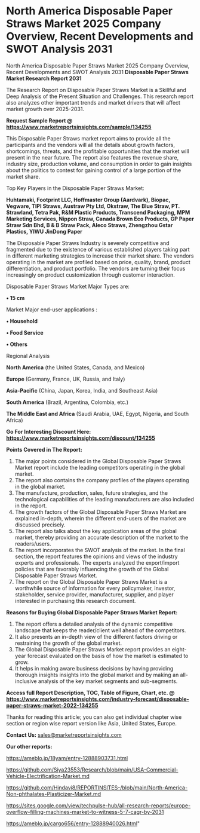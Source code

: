 # North America Disposable Paper Straws Market 2025 Company Overview, Recent Developments and SWOT Analysis 2031
 North America Disposable Paper Straws Market 2025 Company Overview, Recent Developments and SWOT Analysis 2031
<strong>Disposable Paper Straws Market Research Report 2031</strong>

The Research Report on Disposable Paper Straws Market is a Skillful and Deep Analysis of the Present Situation and Challenges. This research report also analyzes other important trends and market drivers that will affect market growth over 2025-2031.

<strong>Request Sample Report @ <a href=https://www.marketreportsinsights.com/sample/134255>https://www.marketreportsinsights.com/sample/134255</a></strong>

This Disposable Paper Straws market report aims to provide all the participants and the vendors will all the details about growth factors, shortcomings, threats, and the profitable opportunities that the market will present in the near future. The report also features the revenue share, industry size, production volume, and consumption in order to gain insights about the politics to contest for gaining control of a large portion of the market share.

Top Key Players in the Disposable Paper Straws Market:

<strong>Huhtamaki, Footprint LLC, Hoffmaster Group (Aardvark), Biopac, Vegware, TIPI Straws, Austraw Pty Ltd, Okstraw, The Blue Straw, PT. Strawland, Tetra Pak, R&M Plastic Products, Transcend Packaging, MPM Marketing Services, Nippon Straw, Canada Brown Eco Products, GP Paper Straw Sdn Bhd, B & B Straw Pack, Aleco Straws, Zhengzhou Gstar Plastics, YIWU JinDong Paper</strong>

The Disposable Paper Straws Industry is severely competitive and fragmented due to the existence of various established players taking part in different marketing strategies to increase their market share. The vendors operating in the market are profiled based on price, quality, brand, product differentiation, and product portfolio. The vendors are turning their focus increasingly on product customization through customer interaction.

Disposable Paper Straws Market Major Types are:

<strong>• 15 cm</strong>

Market Major end-user applications :

<strong>• Household

• Food Service

• Others</strong>

Regional Analysis

</u><strong><b>North America</b></strong> (the United States, Canada, and Mexico)

<strong><b>Europe </b></strong>(Germany, France, UK, Russia, and Italy)

<strong><b>Asia-Pacific</b></strong> (China, Japan, Korea, India, and Southeast Asia)

<strong><b>South America</b></strong> (Brazil, Argentina, Colombia, etc.)

<strong><b>The Middle East and Africa</b></strong> (Saudi Arabia, UAE, Egypt, Nigeria, and South Africa)

<strong>Go For Interesting Discount Here: <a href=https://www.marketreportsinsights.com/discount/134255>https://www.marketreportsinsights.com/discount/134255</a></strong>

<strong>Points Covered in The Report:</strong>
<ol>
  <li>The major points considered in the Global Disposable Paper Straws Market report include the leading competitors operating in the global market.</li>
  <li>The report also contains the company profiles of the players operating in the global market.</li>
  <li>The manufacture, production, sales, future strategies, and the technological capabilities of the leading manufacturers are also included in the report.</li>
  <li>The growth factors of the Global Disposable Paper Straws Market are explained in-depth, wherein the different end-users of the market are discussed precisely.</li>
  <li>The report also talks about the key application areas of the global market, thereby providing an accurate description of the market to the readers/users.</li>
  <li>The report incorporates the SWOT analysis of the market. In the final section, the report features the opinions and views of the industry experts and professionals. The experts analyzed the export/import policies that are favorably influencing the growth of the Global Disposable Paper Straws Market.</li>
  <li>The report on the Global Disposable Paper Straws Market is a worthwhile source of information for every policymaker, investor, stakeholder, service provider, manufacturer, supplier, and player interested in purchasing this research document.</li>
</ol>
<strong>Reasons for Buying Global Disposable Paper Straws Market Report:</strong>

<ol>
  <li>The report offers a detailed analysis of the dynamic competitive landscape that keeps the reader/client well ahead of the competitors.</li>
  <li>It also presents an in-depth view of the different factors driving or restraining the growth of the global market.</li>
  <li>The Global Disposable Paper Straws Market report provides an eight-year forecast evaluated on the basis of how the market is estimated to grow.</li>
  <li>It helps in making aware business decisions by having providing thorough insights insights into the global market and by making an all-inclusive analysis of the key market segments and sub-segments.</li>
</ol>
<strong>Access full Report Description, TOC, Table of Figure, Chart, etc. @ <a href=https://www.marketreportsinsights.com/industry-forecast/disposable-paper-straws-market-2022-134255>https://www.marketreportsinsights.com/industry-forecast/disposable-paper-straws-market-2022-134255</a></strong>


Thanks for reading this article; you can also get individual chapter wise section or region wise report version like Asia, United States, Europe.

<strong>Contact Us:</strong>
sales@marketreportsinsights.com

<strong>Our other reports:</strong>

<a href=https://ameblo.jp/18yam/entry-12888903731.html>https://ameblo.jp/18yam/entry-12888903731.html</a>

<a href=https://github.com/Siya23553/Research/blob/main/USA-Commercial-Vehicle-Electrification-Market.md>https://github.com/Siya23553/Research/blob/main/USA-Commercial-Vehicle-Electrification-Market.md</a>

<a href=https://github.com/Hindavi8/REPORTINSITES-/blob/main/North-America-Non-phthalates-Plasticizer-Market.md>https://github.com/Hindavi8/REPORTINSITES-/blob/main/North-America-Non-phthalates-Plasticizer-Market.md</a>

<a href=https://sites.google.com/view/techpulse-hub/all-research-reports/europe-overflow-filling-machines-market-to-witness-5-7-cagr-by-2031>https://sites.google.com/view/techpulse-hub/all-research-reports/europe-overflow-filling-machines-market-to-witness-5-7-cagr-by-2031</a>

<a href=https://ameblo.jp/cargo656/entry-12888940026.html>https://ameblo.jp/cargo656/entry-12888940026.html</a>"
